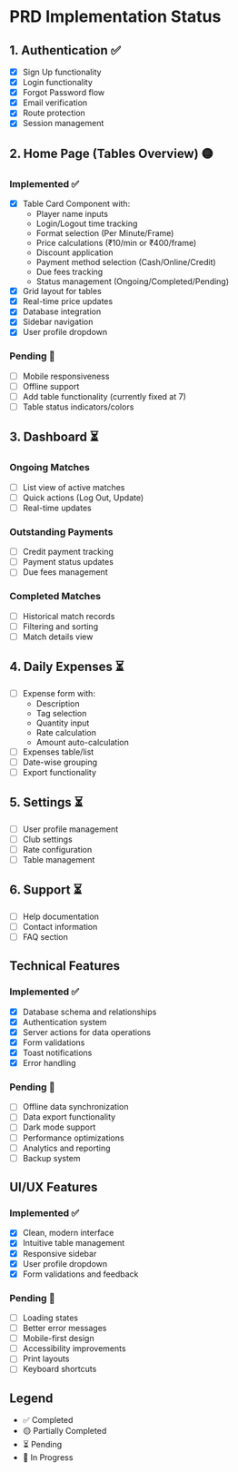 # PRD Implementation Status

## 1. Authentication ✅
- [x] Sign Up functionality
- [x] Login functionality
- [x] Forgot Password flow
- [x] Email verification
- [x] Route protection
- [x] Session management

## 2. Home Page (Tables Overview) 🟡

### Implemented ✅
- [x] Table Card Component with:
  - Player name inputs
  - Login/Logout time tracking
  - Format selection (Per Minute/Frame)
  - Price calculations (₹10/min or ₹400/frame)
  - Discount application
  - Payment method selection (Cash/Online/Credit)
  - Due fees tracking
  - Status management (Ongoing/Completed/Pending)
- [x] Grid layout for tables
- [x] Real-time price updates
- [x] Database integration
- [x] Sidebar navigation
- [x] User profile dropdown

### Pending 🔄
- [ ] Mobile responsiveness
- [ ] Offline support
- [ ] Add table functionality (currently fixed at 7)
- [ ] Table status indicators/colors

## 3. Dashboard ⏳

### Ongoing Matches
- [ ] List view of active matches
- [ ] Quick actions (Log Out, Update)
- [ ] Real-time updates

### Outstanding Payments
- [ ] Credit payment tracking
- [ ] Payment status updates
- [ ] Due fees management

### Completed Matches
- [ ] Historical match records
- [ ] Filtering and sorting
- [ ] Match details view

## 4. Daily Expenses ⏳
- [ ] Expense form with:
  - Description
  - Tag selection
  - Quantity input
  - Rate calculation
  - Amount auto-calculation
- [ ] Expenses table/list
- [ ] Date-wise grouping
- [ ] Export functionality

## 5. Settings ⏳
- [ ] User profile management
- [ ] Club settings
- [ ] Rate configuration
- [ ] Table management

## 6. Support ⏳
- [ ] Help documentation
- [ ] Contact information
- [ ] FAQ section

## Technical Features

### Implemented ✅
- [x] Database schema and relationships
- [x] Authentication system
- [x] Server actions for data operations
- [x] Form validations
- [x] Toast notifications
- [x] Error handling

### Pending 🔄
- [ ] Offline data synchronization
- [ ] Data export functionality
- [ ] Dark mode support
- [ ] Performance optimizations
- [ ] Analytics and reporting
- [ ] Backup system

## UI/UX Features

### Implemented ✅
- [x] Clean, modern interface
- [x] Intuitive table management
- [x] Responsive sidebar
- [x] User profile dropdown
- [x] Form validations and feedback

### Pending 🔄
- [ ] Loading states
- [ ] Better error messages
- [ ] Mobile-first design
- [ ] Accessibility improvements
- [ ] Print layouts
- [ ] Keyboard shortcuts

## Legend
- ✅ Completed
- 🟡 Partially Completed
- ⏳ Pending
- 🔄 In Progress 